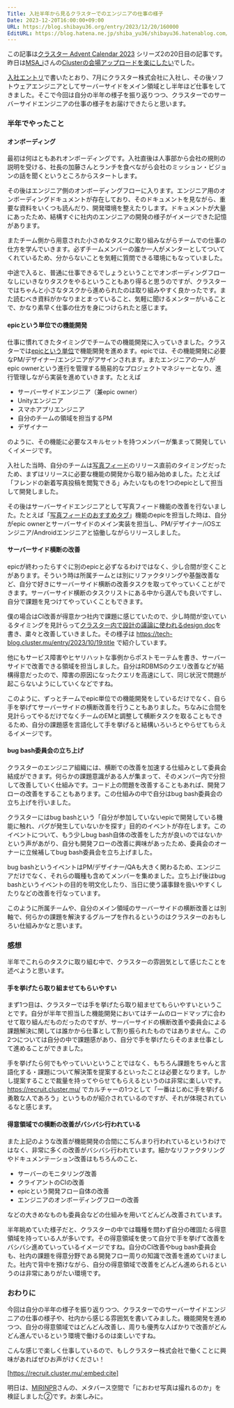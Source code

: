```yaml
---
Title: 入社半年から見るクラスターでのエンジニアの仕事の様子
Date: 2023-12-20T16:00:00+09:00
URL: https://blog.shibayu36.org/entry/2023/12/20/160000
EditURL: https://blog.hatena.ne.jp/shiba_yu36/shibayu36.hatenablog.com/atom/entry/6801883189065616219
---
```


この記事は[クラスター Advent Calendar 2023](https://qiita.com/advent-calendar/2023/cluster) シリーズ2の20日目の記事です。昨日は[MSA_i](https://qiita.com/MSA-i)さんの[Clusterの会場アップロードを楽にしたい](https://qiita.com/MSA-i/items/9416816b0f00ca3ea3a3)でした。

[入社エントリ](https://blog.shibayu36.org/entry/2023/07/03/170000)で書いたとおり、7月にクラスター株式会社に入社し、その後ソフトウェアエンジニアとしてサーバーサイドをメイン領域とし半年ほど仕事をしてきました。そこで今回は自分の半年の様子を振り返りつつ、クラスターでのサーバーサイドエンジニアの仕事の様子をお届けできたらと思います。

### 半年でやったこと
#### オンボーディング
最初は何はともあれオンボーディングです。入社直後は人事部から会社の規則の説明を受ける、社長の加藤さんとランチを食べながら会社のミッション・ビジョンの話を聞くというところからスタートします。

その後はエンジニア側のオンボーディングフローに入ります。エンジニア用のオンボーディングドキュメントが存在しており、そのドキュメントを見ながら、重要な資料をいくつも読んだり、開発環境を整えたりします。ドキュメントが大量にあったため、結構すぐに社内のエンジニアの開発の様子がイメージできた記憶があります。

またチーム側から用意された小さめなタスクに取り組みながらチームでの仕事の仕方を学んでいきます。必ずチームメンバーの誰か一人がメンターとしてついてくれているため、分からないことを気軽に質問できる環境にもなっていました。

中途で入ると、普通に仕事できるでしょうということでオンボーディングフローなしにいきなりタスクをやるということもあり得ると思うのですが、クラスターではちゃんと小さなタスクから進められたのは取り組みやすく良かったです。また読むべき資料がかなりまとまっていること、気軽に聞けるメンターがいることで、かなり素早く仕事の仕方を身につけられたと感じます。

#### epicという単位での機能開発
仕事に慣れてきたタイミングでチームでの機能開発に入っていきました。クラスターでは[epicという単位](https://tech-blog.cluster.mu/entry/2022/01/28/115240)で機能開発を進めます。epicでは、その機能開発に必要なPM/デザイナー/エンジニアがアサインされます。またエンジニアの一人がepic ownerという進行を管理する簡易的なプロジェクトマネジャーとなり、進行管理しながら実装を進めていきます。たとえば

- サーバーサイドエンジニア（兼epic owner）
- Unityエンジニア
- スマホアプリエンジニア
- 自分のチームの領域を担当するPM
- デザイナー

のように、その機能に必要なスキルセットを持つメンバーが集まって開発していくイメージです。

入社した当時、自分のチームは[写真フィード](https://note.com/cluster_official/n/n0474c95bd753)のリリース直前のタイミングだったため、まずはリリースに必要な機能の開発から取り組み始めました。たとえば「フレンドの新着写真投稿を閲覧できる」みたいなものを1つのepicとして担当して開発しました。

その後はサーバーサイドエンジニアとして写真フィード機能の改善を行ないました。たとえば「[写真フィードのおすすめタブ](https://note.com/cluster_official/n/n9cd423996299)」機能のepicを担当した時は、自分がepic ownerとサーバーサイドのメイン実装を担当し、PM/デザイナー/iOSエンジニア/Androidエンジニアと協働しながらリリースしました。

#### サーバーサイド横断の改善
epicが終わったらすぐに別のepicと必ずなるわけではなく、少し合間が空くことがあります。そういう時は所属チームとは別にリファクタリングや基盤改善など、自分で好きにサーバーサイド横断の改善タスクを取ってやっていくことができます。サーバーサイド横断のタスクリストにある中から選んでも良いですし、自分で課題を見つけてやっていくこともできます。

僕の場合はCI改善が得意かつ社内で課題に感じていたので、少し時間が空いているタイミングを見計らって[クラスター内で設計の議論に使われるdesign doc](https://tech-blog.cluster.mu/entry/2022/01/18/161159)を書き、粛々と改善していきました。その様子は https://tech-blog.cluster.mu/entry/2023/10/19:title で紹介しています。

他にもサービス障害やヒヤリハットな事例からポストモーテムを書き、サーバーサイドで改善できる領域を担当しました。自分はRDBMSのクエリ改善などが結構得意だったので、障害の原因になったクエリを高速にして、同じ状況で問題が起こらないようにしていくなどですね。

このように、ずっとチームでepic単位での機能開発をしているだけでなく、自ら手を挙げてサーバーサイドの横断改善を行うこともありました。ちなみに合間を見計らってやるだけでなくチームのEMと調整して横断タスクを取ることもできるため、自分の課題感を言語化して手を挙げると結構いろいろとやらせてもらえるイメージです。

#### bug bash委員会の立ち上げ
クラスターのエンジニア組織には、横断での改善を加速する仕組みとして委員会結成ができます。何らかの課題意識がある人が集まって、そのメンバー内で分担して改善していく仕組みです。コード上の問題を改善することもあれば、開発フローの改善をすることもあります。この仕組みの中で自分はbug bash委員会の立ち上げを行いました。

クラスターにはbug bashという「自分が参加していないepicで開発している機能に触れ、バグが発生していないかを探す」目的のイベントが存在します。このイベントについて、もう少しbug bash自体の改善をした方が良いのではないかという声があがり、自分も開発フローの改善に興味があったため、委員会のオーナーに立候補してbug bash委員会を立ち上げました。

bug bashというイベントはPM/デザイナー/QAも大きく関わるため、エンジニアだけでなく、それらの職種も含めてメンバーを集めました。立ち上げ後はbug bashというイベントの目的を明文化したり、当日に使う議事録を扱いやすくしたりなどの改善を行なっています。

このように所属チームや、自分のメイン領域のサーバーサイドの横断改善とは別軸で、何らかの課題を解決するグループを作れるというのはクラスターのおもしろい仕組みかなと思います。

### 感想
半年でこれらのタスクに取り組む中で、クラスターの雰囲気として感じたことを述べようと思います。

#### 手を挙げたら取り組ませてもらいやすい
まず1つ目は、クラスターでは手を挙げたら取り組ませてもらいやすいということです。自分が半年で担当した機能開発においてはチームのロードマップに合わせて取り組んだものだったのですが、サーバーサイドの横断改善や委員会による課題解決に関しては誰かから仕事として割り振られたものではありません。この2つについては自分の中で課題感があり、自分で手を挙げたらそのまま仕事として進めることができました。

手を挙げたら何でもやっていいということではなく、もちろん課題をちゃんと言語化する・課題について解決策を提案するといったことは必要となります。しかし提案することで裁量を持ってやらせてもらえるというのは非常に楽しいです。https://recruit.cluster.mu/ でカルチャーの1つとして「一番はじめに手を挙げる勇敢な人であろう」というものが紹介されているのですが、それが体現されているなと感じます。

#### 得意領域での横断の改善がバシバシ行われている
また上記のような改善が機能開発の合間にこぢんまり行われているというわけではなく、非常に多くの改善がバシバシ行われています。細かなリファクタリングやドキュメンテーション改善はもちろんのこと、

- サーバーのモニタリング改善
- クライアントのCIの改善
- epicという開発フロー自体の改善
- エンジニアのオンボーディングフローの改善

などの大きめなものも委員会などの仕組みを用いてどんどん改善されています。

半年眺めていた様子だと、クラスターの中では職種を問わず自分の確固たる得意領域を持っている人が多いです。その得意領域を使って自分で手を挙げて改善をバシバシ進めていっているイメージですね。自分のCI改善やbug bash委員会も、社内の課題を得意分野である開発フロー周りの知識で改善を進めていけました。社内で背中を預けながら、自分の得意領域で改善をどんどん進められるというのは非常にありがたい環境です。

### おわりに
今回は自分の半年の様子を振り返りつつ、クラスターでのサーバーサイドエンジニアの仕事の様子や、社内から感じる雰囲気を書いてみました。機能開発を進めつつ、自分の得意領域ではどんどん改善し、周りも優秀な人ばかりで改善がどんどん進んでいるという環境で働けるのは楽しいですね。

こんな感じで楽しく仕事しているので、もしクラスター株式会社で働くことに興味があればぜひお声がけください！

[https://recruit.cluster.mu/:embed:cite]

明日は、[MIRINPR](https://qiita.com/MIRINPR)さんの、メタバース空間で「におわせ写真は撮れるのか」を検証しました②です。お楽しみに。


